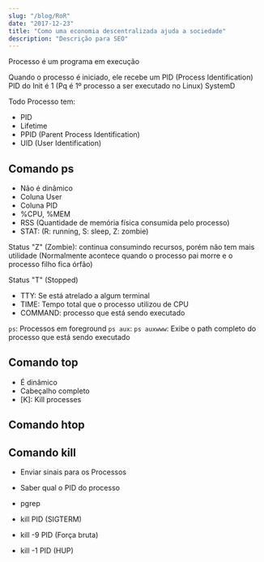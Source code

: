 ```yaml
---
slug: "/blog/RoR"
date: "2017-12-23"
title: "Como uma economia descentralizada ajuda a sociedade"
description: "Descrição para SEO"
---
```


Processo é um programa em execução

Quando o processo é iniciado, ele recebe um PID (Process Identification)
PID do Init é 1 (Pq é 1º processo a ser executado no Linux)
SystemD

Todo Processo tem:
- PID
- Lifetime
- PPID (Parent Process Identification)
- UID (User Identification)

## Comando ps

- Não é dinâmico
- Coluna User
- Coluna PID
- %CPU, %MEM
- RSS (Quantidade de memória física consumida pelo processo)
- STAT: (R: running, S: sleep, Z: zombie)

Status "Z" (Zombie): continua consumindo recursos, porém não tem mais utilidade
(Normalmente acontece quando o processo pai morre e o processo filho fica órfão)

Status "T" (Stopped)

- TTY: Se está atrelado a algum terminal
- TIME: Tempo total que o processo utilizou de CPU
- COMMAND: processo que está sendo executado

`ps`: Processos em foreground
`ps aux`:
`ps auxwww`: Exibe o path completo do processo que está sendo executado

## Comando top

- É dinâmico
- Cabeçalho completo
- [K]: Kill processes

## Comando htop

## Comando kill

- Enviar sinais para os Processos
- Saber qual o PID do processo
- pgrep

- kill PID (SIGTERM)
- kill -9 PID (Força bruta)
- kill -1 PID (HUP)